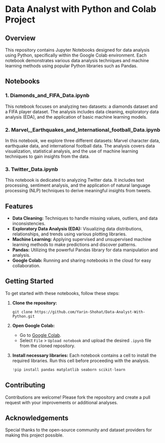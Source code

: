 # Data Analyst with Python and Colab Project

## Overview

This repository contains Jupyter Notebooks designed for data analysis using Python, specifically within the Google Colab environment. Each notebook demonstrates various data analysis techniques and machine learning methods using popular Python libraries such as Pandas.

## Notebooks

### 1. Diamonds_and_FIFA_Data.ipynb
This notebook focuses on analyzing two datasets: a diamonds dataset and a FIFA player dataset. The analysis includes data cleaning, exploratory data analysis (EDA), and the application of basic machine learning models.

### 2. Marvel,_Earthquakes_and_International_football_Data.ipynb
In this notebook, we explore three different datasets: Marvel character data, earthquake data, and international football data. The analysis covers data visualization, statistical analysis, and the use of machine learning techniques to gain insights from the data.

### 3. Twitter_Data.ipynb
This notebook is dedicated to analyzing Twitter data. It includes text processing, sentiment analysis, and the application of natural language processing (NLP) techniques to derive meaningful insights from tweets.

## Features

- **Data Cleaning:** Techniques to handle missing values, outliers, and data inconsistencies.
- **Exploratory Data Analysis (EDA):** Visualizing data distributions, relationships, and trends using various plotting libraries.
- **Machine Learning:** Applying supervised and unsupervised machine learning methods to make predictions and discover patterns.
- **Pandas:** Utilizing the powerful Pandas library for data manipulation and analysis.
- **Google Colab:** Running and sharing notebooks in the cloud for easy collaboration.

## Getting Started

To get started with these notebooks, follow these steps:

1. **Clone the repository:**
    ```
    git clone https://github.com/Yarin-Shohat/Data-Analyst-With-Python.git
    ```
2. **Open Google Colab:**
    - Go to [Google Colab](https://colab.research.google.com/).
    - Select `File` > `Upload notebook` and upload the desired `.ipynb` file from the cloned repository.

3. **Install necessary libraries:**
    Each notebook contains a cell to install the required libraries. Run this cell before proceeding with the analysis.
    ```python
    !pip install pandas matplotlib seaborn scikit-learn
    ```

## Contributing

Contributions are welcome! Please fork the repository and create a pull request with your improvements or additional analyses.

## Acknowledgements

Special thanks to the open-source community and dataset providers for making this project possible.
